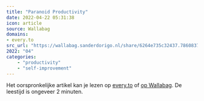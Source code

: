 ```yaml
---
title: "Paranoid Productivity"
date: 2022-04-22 05:31:38
icon: article
source: Wallabag
domains:
- every.to
src_url: "https://wallabag.sanderdorigo.nl/share/6264e735c32437.78608374"
2022: "04"
categories:
    - "productivity"
    - "self-improvement"
---
```

Het oorspronkelijke artikel kan je lezen op [every.to](https://every.to/praxis/paranoid-productivity-c14ef47b-af8a-4bdc-b475-fd4da8dc6cc2) of [op Wallabag](https://wallabag.sanderdorigo.nl/share/6264e735c32437.78608374). De leestijd is ongeveer 2 minuten.